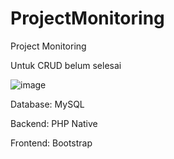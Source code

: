 # ProjectMonitoring
Project Monitoring

Untuk CRUD belum selesai

![image](https://user-images.githubusercontent.com/73092053/151175618-c15d0d4e-a974-46b0-a7be-f162906173a9.png)

Database:
MySQL

Backend: PHP Native

Frontend: Bootstrap

